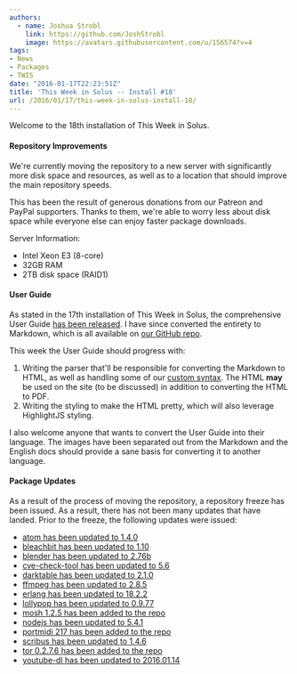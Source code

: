 ```yaml
---
authors:
  - name: Joshua Strobl
    link: https://github.com/JoshStrobl
    image: https://avatars.githubusercontent.com/u/156574?v=4
tags:
- News
- Packages
- TWIS
date: "2016-01-17T22:23:51Z"
title: 'This Week in Solus -- Install #18'
url: /2016/01/17/this-week-in-solus-install-18/
---
```

 

Welcome to the 18th installation of This Week in Solus. 

#### Repository Improvements

We're currently moving the repository to a new server with significantly more disk space and resources, as well as to a location that should improve the main repository speeds.

This has been the result of generous donations from our Patreon and PayPal supporters. Thanks to them, we're able to worry less about disk space while everyone else can enjoy faster package downloads.

Server Information:

- Intel Xeon E3 (8-core)
- 32GB RAM
- 2TB disk space (RAID1)

#### User Guide

As stated in the 17th installation of This Week in Solus, the comprehensive User Guide [has been released](https://drive.google.com/file/d/0B5Ymf8oYXx-PWTVJR0pmM3daZUE/view?usp=sharing). 
I have since converted the entirety to Markdown, which is all available on [our GitHub repo](https://github.com/solus-project/user-guide).

This week the User Guide should progress with:

1. Writing the parser that'll be responsible for converting the Markdown to HTML, as well as handling some of our [custom syntax](https://github.com/solus-project/user-guide/blob/master/Custom-Syntax.md). The HTML **may** be used on the 
site (to be discussed) in addition to converting the HTML to PDF.
2. Writing the styling to make the HTML pretty, which will also leverage HighlightJS styling.

I also welcome anyone that wants to convert the User Guide into their language. The images have been separated out from the Markdown and the English docs should provide a sane basis for converting it to another language.

#### Package Updates

As a result of the process of moving the repository, a repository freeze has been issued. As a result, there has not been many updates that have landed. Prior to the freeze, the following updates were issued:

- [atom has been updated to 1.4.0](https://git.solus-project.com/packages/atom/commit/?id=9e777ea9b7615ade673bc9c656e974aa5b3e8531)
- [bleachbit has been updated to 1.10](https://git.solus-project.com/packages/bleachbit/commit/?id=bc186b29f92c0f2a797f0c8808d3d4319f6ad52b)
- [blender has been updated to 2.76b](https://git.solus-project.com/packages/blender/commit/?id=93863546b76959f39a5fdaf2c44d6544b96e0d8b)
- [cve-check-tool has been updated to 5.6](https://git.solus-project.com/packages/cve-check-tool/commit/?id=ab17a1106cad1e2713917ac8bcb9274586f326bb)
- [darktable has been updated to 2.1.0](https://git.solus-project.com/packages/darktable/commit/?id=083a5a1fe931755dbadac9582c754fb196543eb8)
- [ffmpeg has been updated to 2.8.5](https://git.solus-project.com/packages/ffmpeg/commit/?id=9d32bf901f8de3eeffd6e9d80fd49b89e4bc8392)
- [erlang has been updated to 18.2.2](https://git.solus-project.com/packages/erlang/commit/?id=9bd7eead337872e54285d4497a6fc5525c3176a7)
- [lollypop has been updated to 0.9.77](https://git.solus-project.com/packages/lollypop/commit/?id=ff0947fe938e78bbd4f60127e8e027d71562d4f2)
- [mosh 1.2.5 has been added to the repo](https://git.solus-project.com/packages/mosh/commit/?id=26cc3af6d2bd7cde4d258ec6cb8db26bbe6958a6)
- [nodejs has been updated to 5.4.1](https://git.solus-project.com/packages/nodejs/commit/?id=703e243ccf58a67f516b4e8bc36f07ceda220391)
- [portmidi 217 has been added to the repo](https://git.solus-project.com/packages/portmidi/commit/?id=fbef066d27a8469f6a6f93b7f8ace267e56e2636)
- [scribus has been updated to 1.4.6](https://git.solus-project.com/packages/scribus/commit/?id=1d3c79f517bc7c248d7c7fc26c4ca7935ae8d3a6)
- [tor 0.2.7.6 has been added to the repo](https://git.solus-project.com/packages/tor/commit/?id=f132d205664ec365d4930f4e30af00b1b4b215a0)
- [youtube-dl has been updated to 2016.01.14](https://git.solus-project.com/packages/youtube-dl/commit/?id=4dd0f34defc8fb1082eff340b74e2979b522a422)

          